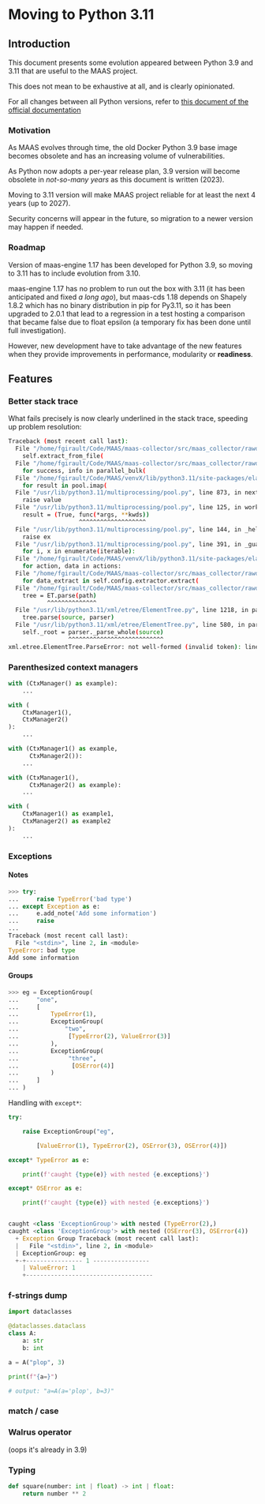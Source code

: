 # Moving to Python 3.11

## Introduction

This document presents some evolution appeared between Python 3.9 and 3.11 that are useful to the MAAS project.

This does not mean to be exhaustive at all, and is clearly opinionated.

For all changes between all Python versions, refer to [this document of the official documentation](https://docs.python.org/3.11/whatsnew/index.html)

### Motivation

As MAAS evolves through time, the old Docker Python 3.9 base image becomes obsolete and has an increasing volume of vulnerabilities.

As Python now adopts a per-year release plan, 3.9 version will become obsolete in _not-so-many years_ as this document is written (2023).

Moving to 3.11 version will make MAAS project reliable for at least the next 4 years (up to 2027).

Security concerns will appear in the future, so migration to a newer version may happen if needed.

### Roadmap

Version of maas-engine 1.17 has been developed for Python 3.9, so moving to 3.11 has to include evolution from 3.10.

maas-engine 1.17 has no problem to run out the box with 3.11 (it has been anticipated and fixed _a long ago_), but maas-cds 1.18 depends on Shapely 1.8.2 which has no binary distribution in pip for Py3.11, so it has been upgraded to 2.0.1 that lead to a regression in a test hosting a comparison that became false due to float epsilon (a temporary fix has been done until full investigation).

However, new development have to take advantage of the new features when they provide improvements in performance, modularity or **readiness**.

## Features

### Better stack trace

What fails precisely is now clearly underlined in the stack trace, speeding up problem resolution:

```bash
Traceback (most recent call last):
  File "/home/fgirault/Code/MAAS/maas-collector/src/maas_collector/rawdata/collector/ftpcollector.py", line 265, in ingest_ftp_file
    self.extract_from_file(
  File "/home/fgirault/Code/MAAS/maas-collector/src/maas_collector/rawdata/collector/filecollector.py", line 463, in extract_from_file
    for success, info in parallel_bulk(
  File "/home/fgirault/Code/MAAS/venvX/lib/python3.11/site-packages/elasticsearch/helpers/actions.py", line 472, in parallel_bulk
    for result in pool.imap(
  File "/usr/lib/python3.11/multiprocessing/pool.py", line 873, in next
    raise value
  File "/usr/lib/python3.11/multiprocessing/pool.py", line 125, in worker
    result = (True, func(*args, **kwds))
                    ^^^^^^^^^^^^^^^^^^^
  File "/usr/lib/python3.11/multiprocessing/pool.py", line 144, in _helper_reraises_exception
    raise ex
  File "/usr/lib/python3.11/multiprocessing/pool.py", line 391, in _guarded_task_generation
    for i, x in enumerate(iterable):
  File "/home/fgirault/Code/MAAS/venvX/lib/python3.11/site-packages/elasticsearch/helpers/actions.py", line 155, in _chunk_actions
    for action, data in actions:
  File "/home/fgirault/Code/MAAS/maas-collector/src/maas_collector/rawdata/model.py", line 227, in __iter__
    for data_extract in self.config.extractor.extract(
  File "/home/fgirault/Code/MAAS/maas-collector/src/maas_collector/rawdata/extractor/xml.py", line 131, in extract
    tree = ET.parse(path)
           ^^^^^^^^^^^^^^
  File "/usr/lib/python3.11/xml/etree/ElementTree.py", line 1218, in parse
    tree.parse(source, parser)
  File "/usr/lib/python3.11/xml/etree/ElementTree.py", line 580, in parse
    self._root = parser._parse_whole(source)
                 ^^^^^^^^^^^^^^^^^^^^^^^^^^^
xml.etree.ElementTree.ParseError: not well-formed (invalid token): line 1, column 0
```

### Parenthesized context managers

```python
with (CtxManager() as example):
    ...

with (
    CtxManager1(),
    CtxManager2()
):
    ...

with (CtxManager1() as example,
      CtxManager2()):
    ...

with (CtxManager1(),
      CtxManager2() as example):
    ...

with (
    CtxManager1() as example1,
    CtxManager2() as example2
):
    ...
```

### Exceptions

#### Notes

```python
>>> try:
...     raise TypeError('bad type')
... except Exception as e:
...     e.add_note('Add some information')
...     raise
...
Traceback (most recent call last):
  File "<stdin>", line 2, in <module>
TypeError: bad type
Add some information
```

#### Groups

```python
>>> eg = ExceptionGroup(
...     "one",
...     [
...         TypeError(1),
...         ExceptionGroup(
...             "two",
...              [TypeError(2), ValueError(3)]
...         ),
...         ExceptionGroup(
...              "three",
...               [OSError(4)]
...         )
...     ]
... )
```

Handling with `except*`:

```python
try:

    raise ExceptionGroup("eg",

        [ValueError(1), TypeError(2), OSError(3), OSError(4)])

except* TypeError as e:

    print(f'caught {type(e)} with nested {e.exceptions}')

except* OSError as e:

    print(f'caught {type(e)} with nested {e.exceptions}')


caught <class 'ExceptionGroup'> with nested (TypeError(2),)
caught <class 'ExceptionGroup'> with nested (OSError(3), OSError(4))
  + Exception Group Traceback (most recent call last):
  |   File "<stdin>", line 2, in <module>
  | ExceptionGroup: eg
  +-+---------------- 1 ----------------
    | ValueError: 1
    +------------------------------------
```

### f-strings dump

```python
import dataclasses

@dataclasses.dataclass
class A:
    a: str
    b: int

a = A("plop", 3)

print(f"{a=}")

# output: "a=A(a='plop', b=3)"
```

### match / case

### Walrus operator

(oops it's already in 3.9)

### Typing

```python
def square(number: int | float) -> int | float:
    return number ** 2
```

